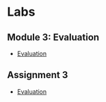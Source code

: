# Labs

## Module 3: Evaluation

- [Evaluation](./Labs/Module%203.ipynb)

## Assignment 3

- [Evaluation](./Labs/Assignment%203.ipynb)